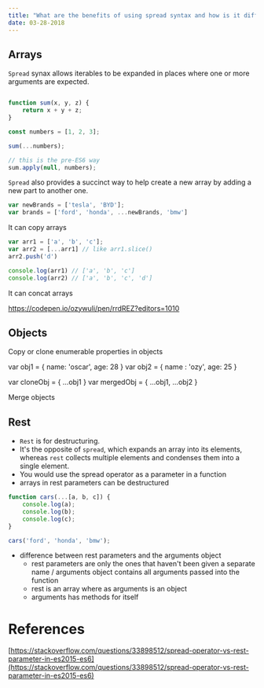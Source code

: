 ```yaml
---
title: "What are the benefits of using spread syntax and how is it different from rest syntax?"
date: 03-28-2018
---
```


## Arrays

`Spread` synax allows iterables to be expanded in places where one or more arguments are expected.

```js

function sum(x, y, z) {
    return x + y + z;
}

const numbers = [1, 2, 3];

sum(...numbers);

// this is the pre-ES6 way
sum.apply(null, numbers);

```

`Spread` also provides a succinct way to help create a new array by adding a new part to another one.


```js
var newBrands = ['tesla', 'BYD'];
var brands = ['ford', 'honda', ...newBrands, 'bmw']

```

It can copy arrays

```js
var arr1 = ['a', 'b', 'c'];
var arr2 = [...arr1] // like arr1.slice()
arr2.push('d')

console.log(arr1) // ['a', 'b', 'c']
console.log(arr2) // ['a', 'b', 'c', 'd']

```

It can concat arrays

https://codepen.io/ozywuli/pen/rrdREZ?editors=1010

## Objects

Copy or clone enumerable properties in objects

var obj1 = { name: 'oscar', age: 28 }
var obj2 = { name : 'ozy', age: 25 }

var cloneObj = { ...obj1 }
var mergedObj = { ...obj1, ...obj2 }


Merge objects


## Rest

- `Rest` is for destructuring. 
- It's the opposite of `spread`, which expands an array into its elements, whereas `rest` collects multiple elements and condenses them into a single element.
- You would use the spread operator as a parameter in a function
- arrays in rest parameters can be destructured
```js
function cars(...[a, b, c]) {
    console.log(a);
    console.log(b);
    console.log(c);
}

cars('ford', 'honda', 'bmw');
```
- difference between rest parameters and the arguments object
    - rest parameters are only the ones that haven't been given a separate name / arguments object contains all arguments passed into the function
    - rest is an array where as arguments is an object
    - arguments has methods for itself


# References

[https://stackoverflow.com/questions/33898512/spread-operator-vs-rest-parameter-in-es2015-es6](https://stackoverflow.com/questions/33898512/spread-operator-vs-rest-parameter-in-es2015-es6)